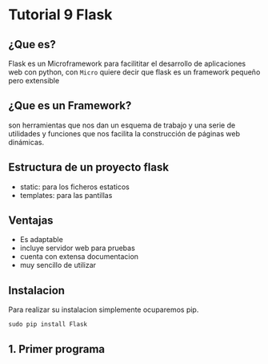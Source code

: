 # Tutorial 9 Flask

## ¿Que es?
Flask es un Microframework para facilititar el desarrollo de aplicaciones web con python, con `Micro` quiere decir que flask es un framework pequeño pero extensible 

## ¿Que es un Framework?

son herramientas que nos dan un esquema de trabajo y una serie de utilidades y funciones que nos facilita la construcción de páginas web dinámicas.

## Estructura de un proyecto flask
* static: para los ficheros estaticos
* templates: para las pantillas

## Ventajas
* Es adaptable
* incluye servidor web para pruebas
* cuenta con extensa documentacion
* muy sencillo de utilizar

## Instalacion
Para realizar su instalacion simplemente ocuparemos pip.
~~~
sudo pip install Flask
~~~

## 1. Primer programa
